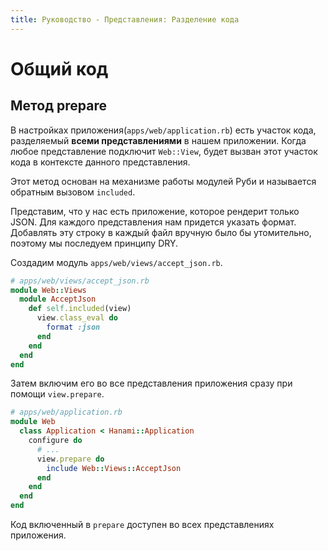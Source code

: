 ```yaml
---
title: Руководство - Представления: Разделение кода
---
```


# Общий код

## Метод prepare

В настройках приложения(`apps/web/application.rb`) есть участок кода, разделяемый **всеми представлениями** в нашем приложении. 
Когда любое представление подключит `Web::View`, будет вызван этот участок кода в контексте данного представления.

Этот метод основан на механизме работы модулей Руби и называется обратным вызовом `included`.

Представим, что у нас есть приложение, которое рендерит только JSON.
Для каждого представления нам придется указать формат. Добавлять эту строку в каждый файл вручную было бы утомительно, поэтому мы последуем принципу DRY.

Создадим модуль `apps/web/views/accept_json.rb`.

```ruby
# apps/web/views/accept_json.rb
module Web::Views
  module AcceptJson
    def self.included(view)
      view.class_eval do
        format :json
      end
    end
  end
end
```

Затем включим его во все представления приложения сразу при помощи `view.prepare`.

```ruby
# apps/web/application.rb
module Web
  class Application < Hanami::Application
    configure do
      # ...
      view.prepare do
        include Web::Views::AcceptJson
      end
    end
  end
end
```

<p class="warning">
Код включенный в <code>prepare</code> доступен во всех представлениях приложения.
</p>
